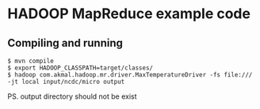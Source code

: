 # HADOOP MapReduce example code

## Compiling and running

```
$ mvn compile
$ export HADOOP_CLASSPATH=target/classes/
$ hadoop com.akmal.hadoop.mr.driver.MaxTemperatureDriver -fs file:/// -jt local input/ncdc/micro output
```

PS. output directory should not be exist